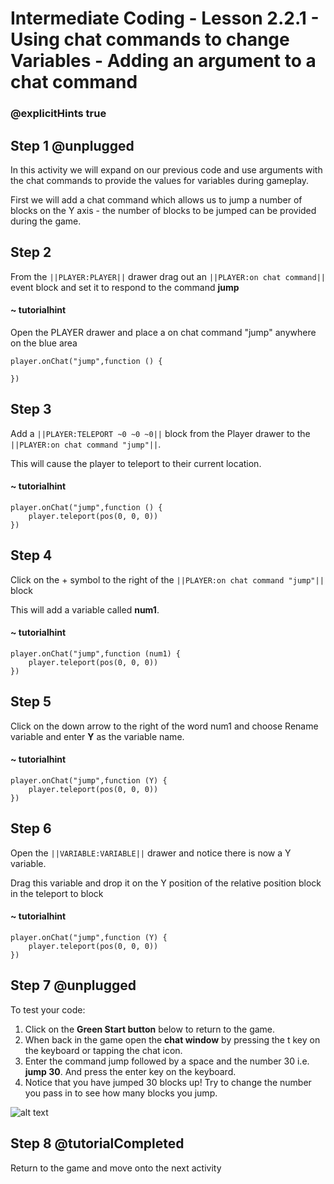 # Intermediate Coding - Lesson 2.2.1 - Using chat commands to change Variables - Adding an argument to a chat command

### @explicitHints true

## Step 1 @unplugged
In this activity we will expand on our previous code and use arguments with the chat commands to provide the values for variables during gameplay.

First we will add a chat command which allows us to jump a number of blocks on the Y axis - the number of blocks to be jumped can be provided during the game.

## Step 2
From the ``||PLAYER:PLAYER||`` drawer drag out an ``||PLAYER:on chat command||`` event block and set it to respond to the command **jump**
#### ~ tutorialhint
Open the PLAYER drawer and place a on chat command "jump" anywhere on the blue area
```blocks
player.onChat("jump",function () {
 
})

```
## Step 3
Add a ``||PLAYER:TELEPORT ~0 ~0 ~0||`` block from the Player drawer to the ``||PLAYER:on chat command "jump"||``.

This will cause the player to teleport to their current location.
#### ~ tutorialhint
```blocks 
player.onChat("jump",function () {
	player.teleport(pos(0, 0, 0))
})

```

## Step 4
Click on the + symbol to the right of the ``||PLAYER:on chat command "jump"||`` block

This will add a variable called **num1**.
#### ~ tutorialhint
```blocks 
player.onChat("jump",function (num1) {
	player.teleport(pos(0, 0, 0))
})

```

## Step 5
Click on the down arrow to the right of the word num1 and choose Rename variable and enter **Y** as the variable name.
#### ~ tutorialhint
```blocks 
player.onChat("jump",function (Y) {
	player.teleport(pos(0, 0, 0))
})

```

## Step 6
Open the ``||VARIABLE:VARIABLE||`` drawer and notice there is now a Y variable.

Drag this variable and drop it on the Y position of the relative position block in the teleport to block
#### ~ tutorialhint
```blocks 
player.onChat("jump",function (Y) {
	player.teleport(pos(0, 0, 0))
})
```

## Step 7 @unplugged
To test your code:
1. Click on the **Green Start button** below to return to the game.
2. When back in the game open the **chat window** by pressing the t key on the keyboard or tapping the chat icon.
3. Enter the command jump followed by a space and the number 30 i.e. **jump 30**. And press the enter key on the keyboard.
4. Notice that you have jumped 30 blocks up! Try to change the number you pass in to see how many blocks you jump.

![alt text](https://intermediate.codingcredentials.com/Lesson2/2.2.1/images/1-Jump.jpg?raw=true "Jump")


## Step 8 @tutorialCompleted
Return to the game and move onto the next activity